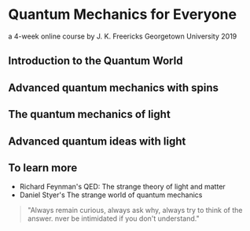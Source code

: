 # Quantum Mechanics for Everyone
a 4-week online course by J. K. Freericks Georgetown University 2019

## Introduction to the Quantum World


## Advanced quantum mechanics with spins


## The quantum mechanics of light


## Advanced quantum ideas with light



## To learn more

   * Richard Feynman's QED: The strange theory of light and matter
   * Daniel Styer's The strange world of quantum mechanics
   
> "Always remain curious, always ask why, always try to think of the answer. nver be intimidated if you don't understand."

